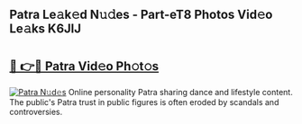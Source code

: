 ## Patra Le𝚊k𝚎d N𝚞𝚍es - Part-eT8 Photos Vid𝚎o Le𝚊ks K6JlJ

# <h2><a href="http://fbdbf7l.evod.top/?m=Patra">🔗 👉🔴 Patra Vid𝚎o Ph𝚘t𝚘s</a></h2>

[![Patra N𝚞d𝚎s](https://i.imgur.com/8V9OHl7.gif)](http://fbdbf7l.evod.top/?m=Patra)
Online personality Patra sharing dance and lifestyle content. The public's Patra trust in public figures is often eroded by scandals and controversies. 
